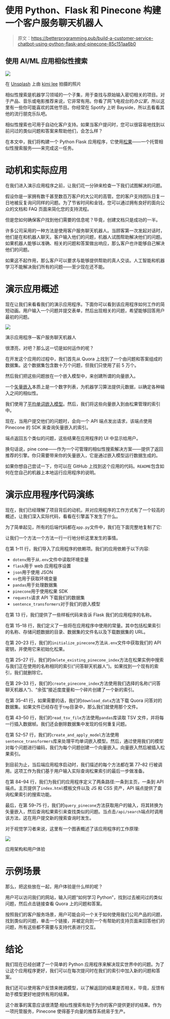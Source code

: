 # 使用 Python、Flask 和 Pinecone 构建一个客户服务聊天机器人

> 原文：<https://betterprogramming.pub/build-a-customer-service-chatbot-using-python-flask-and-pinecone-85c151aa6b0>

## 使用 AI/ML 应用相似性搜索

![](img/5b18c691cdbf22c1ca3b6563b699ec80.png)

在 [Unsplash](https://unsplash.com?utm_source=medium&utm_medium=referral) 上由 [kimi lee](https://unsplash.com/@kimileee?utm_source=medium&utm_medium=referral) 拍摄的照片

相似性搜索是机器学习领域的一个子集，用于查找与原始输入密切相关的项目。对于产品、音乐或电影推荐来说，它非常有用。你看了网飞电视台的*办公室*，所以这里有一些你可能喜欢的其他节目。你经常在 Spotify 上听 Bayside，所以去看看其他的流行朋克乐队吧。

相似性搜索也可用于自动化客户支持。如果当客户提问时，您可以很容易地找到以前问过的类似问题和答案来帮助他们，会怎么样？

在本文中，我们将构建一个 Python Flask 应用程序，它使用[松果](https://www.pinecone.io/)——一个托管相似性搜索服务——来完成这一任务。

# 动机和实际应用

在我们进入演示应用程序之前，让我们花一分钟来检查一下我们试图解决的问题。

假设你是一家拥有数千甚至数百万客户的大公司的高管。您的客户支持团队日复一日地被反复询问同样的问题。为了节省时间和金钱，您可以通过拥有良好的面向公众的文档和 FAQ 页面来简化您的支持流程。

但是您如何确保客户找到他们需要的信息呢？毕竟，创建文档只是成功的一半。

许多公司采用的一种方法是使用客户服务聊天机器人。当顾客第一次发起对话时，他们是在和机器人聊天。客户输入他们的问题，机器人试图帮助解决他们的问题。如果机器人能够以准确、相关的问题和答案做出响应，那么客户也许能够自己解决他们的问题。

如果这不起作用，那么客户可以要求与能够提供帮助的真人交谈。人工智能和机器学习不能解决我们所有的问题——至少现在还不能。

# 演示应用概述

现在让我们来看看我们的演示应用程序。下面你可以看到该应用程序如何工作的简短动画。用户输入一个问题并提交表单，然后出现相关的问题，希望能够回答用户最初的问题。

![](img/5433d7ad14b0547c6e145f7a09f71cee.png)

演示应用程序—客户服务聊天机器人

很漂亮，对吧？那么这一切是如何运作的呢？

在开发这个应用的过程中，我们首先从 Quora 上找到了一个由问题和答案组成的数据集。这个数据集包含数十万个问题，但我们只使用了前 5 万个。

然后我们把这些问题放在一个嵌入模型中，来创建所谓的向量嵌入。

一个[矢量嵌入](https://www.pinecone.io/learn/vector-embeddings/)本质上是一个数字列表，为机器学习算法提供元数据，以确定各种输入之间的相似性。

我们使用了[平均单词嵌入模型](https://nlp.stanford.edu/projects/glove/)。然后，我们将这些向量嵌入到由松果管理的索引中。

现在，当用户提交他们的问题时，会向一个 API 端点发出请求，该端点使用 Pinecone 的 SDK 来查询矢量嵌入的索引。

端点返回五个类似的问题，这些结果在应用程序的 UI 中显示给用户。

换句话说，pine cone——作为一个可管理的相似性搜索解决方案——提供了返回推荐的引擎。你只需要带来你的矢量嵌入，它是通过嵌入模型运行数据生成的。

如果你想自己尝试一下，你可以在 GitHub 上找到这个应用的代码。`README`包含如何在您自己的机器上本地运行应用程序的说明。

# 演示应用程序代码演练

现在，我们已经理解了项目背后的动机，并对应用程序的工作方式有了一个较高的概述，让我们深入实际代码，看看在引擎盖下发生了什么。

为了简单起见，所有的后端代码都在`app.py`文件中，我们在下面完整地复制了它:

让我们一个方法一个方法一行一行地分析这里发生的事情。

在第 1–11 行，我们导入了应用程序的依赖项。我们的应用依赖于以下内容:

*   `dotenv`用于从`.env`文件中读取环境变量
*   `flask`用于 web 应用程序设置
*   `json`用于使用 JSON
*   `os`也用于获取环境变量
*   `pandas`用于处理数据集
*   `pinecone`用于使用松果 SDK
*   `requests`请求 API 下载我们的数据集
*   `sentence_transformers`对于我们的嵌入模型

在第 13 行，我们提供了一些样板代码来告诉 Flask 我们的应用程序的名称。

在第 15–18 行，我们定义了一些将在应用程序中使用的常量。其中包括松果索引的名称、存储问题数据的目录、数据集的文件名以及下载数据集的 URL。

在第 20–23 行，我们的`initialize_pinecone`方法从`.env`文件中获取我们的 API 密钥，并使用它来初始化松果。

在第 25–27 行，我们的`delete_existing_pinecone_index`方法在松果实例中搜索与我们正在使用的名称相同的索引(“问答聊天机器人”)。如果找到一个现有的索引，我们就删除它。

在第 29–33 行，我们的`create_pinecone_index`方法使用我们选择的名称(“问答聊天机器人”)、“余弦”接近度度量和一个碎片创建了一个新的索引。

在第 35–41 行，如果需要的话，我们的`download_data`方法下载 Quora 问答对的数据集。如果文件已经存在于`tmp`目录中，那么我们就使用那个文件。

在第 43–50 行，我们的`read_tsv_file`方法使用`pandas`库读取 TSV 文件，并将每一行插入数据帧。我们还会删除数据集中发现的任何重复问题。

在第 52–57 行，我们的`create_and_apply_model`方法使用`sentence_transformers`库来处理平均单词嵌入模型。然后，通过使用我们的模型对每个问题进行编码，我们为每个问题创建一个向量嵌入。向量嵌入然后被插入松果索引。

到目前为止，当后端应用程序启动时，我们描述的每个方法都在第 77–82 行被调用。这项工作为我们基于用户输入实际查询松果索引的最后一步做准备。

在第 84–94 行，我们为我们的应用程序定义了两条路径:一条到主页，一条到 API 端点。主页提供了`index.html`模板文件以及 JS 和 CSS 资产，API 端点提供了查询松果索引的搜索功能。

最后，在第 59–75 行，我们的`query_pinecone`方法获取用户的输入，将其转换为矢量嵌入，然后查询松果索引来查找类似的问题。当点击`/api/search`端点时调用该方法，这在用户提交新的搜索查询时发生。

对于视觉学习者来说，这里有一个图表概述了该应用程序的工作原理:

![](img/e17c657924c842dbbc0fbb5d1ef91238.png)

应用架构和用户体验

# 示例场景

那么，把这些放在一起，用户体验是什么样的呢？

用户可以访问我们的网站，输入问题“如何学习 Python”，找到过去被问过的类似问题，然后点击链接查看 Quora 上的问题和答案。

按照我们的客户服务场景，用户可能会问一个关于如何使用我们公司产品的问题，找到类似的问题，单击一个链接，并被定向到一个有帮助的支持页面来回答他们的问题，所有这些都不需要与支持代表进行交互。

# 结论

我们现在已经创建了一个简单的 Python 应用程序来解决现实世界中的问题。为了让这个应用程序更好，我们可以在每次提问时在我们的索引中加入新的问题和答案。

我们还可以使用客户反馈来微调模型，以了解返回的结果是否相关。毕竟，反馈有助于模型更好地提供有用的结果。

这个故事的寓意应该很清楚:相似性搜索有助于为你的客户提供更好的结果。作为一项托管服务，Pinecone 使得基于向量的推荐系统易于生产。
